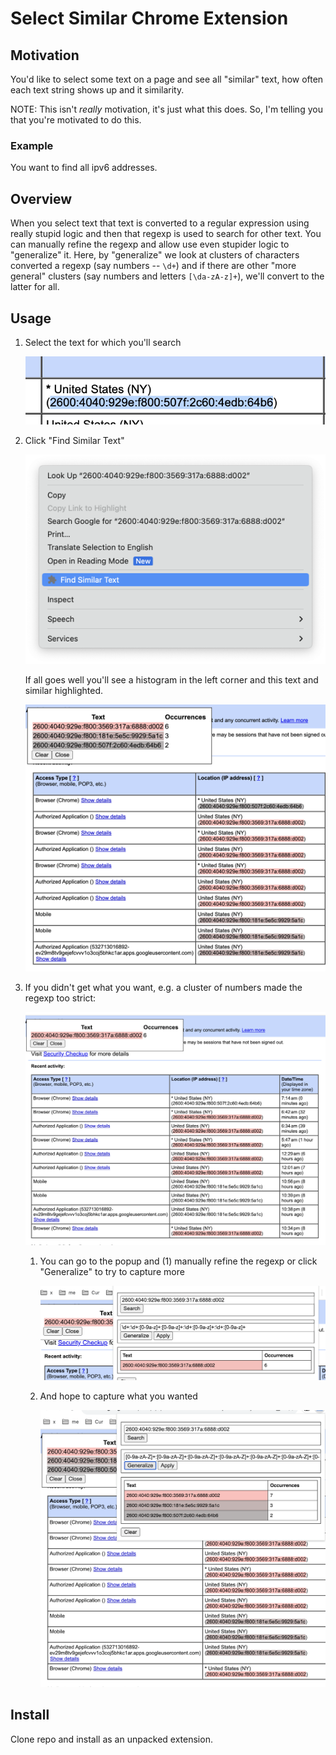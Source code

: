 # Select Similar Chrome Extension

## Motivation

You'd like to select some text on a page and see all "similar" text, how often each text string shows up and it similarity.

NOTE: This isn't *really* motivation, it's just what this does. So, I'm telling you that you're motivated to do this.

### Example

You want to find all ipv6 addresses.

## Overview

When you select text that text is converted to a regular expression using really stupid logic and then that regexp is used to search for other text. You can manually refine the regexp and allow use even stupider logic to "generalize" it. Here, by "generalize" we look at clusters of characters converted a regexp (say numbers -- `\d+`) and if there are other "more general" clusters (say numbers and letters `[\da-zA-z]+`), we'll convert to the latter for all.

## Usage

1. Select the text for which you'll search

    ![select text](doc/sel.png)

1. Click "Find Similar Text"

    ![click](doc/click.png)

    If all goes well you'll see a histogram in the left corner and this text and similar highlighted.

    ![good outcome](doc/good.png)

1. If you didn't get what you want, e.g. a cluster of numbers made the regexp too strict:

    ![bad outcome](doc/bad.png)

    1. You can go to the popup and (1) manually refine the regexp or click "Generalize" to try to capture more

        ![generalize more](doc/gen.png)

    2. And hope to capture what you wanted

        ![desired](doc/desired.png)

## Install

Clone repo and install as an unpacked extension.
